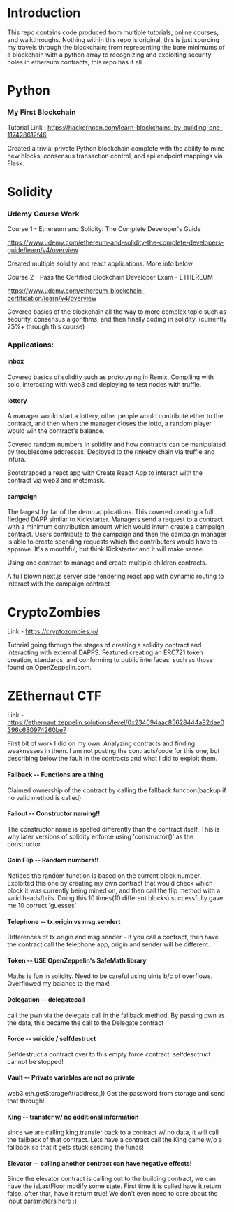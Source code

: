 # Introduction
This repo contains code produced from multiple tutorials, online courses, and walkthroughs. Nothing within this repo is original, this is just sourcing my travels through the blockchain; from representing the bare minimums of a blockchain with a python array to recognizing and exploiting security holes in ethereum contracts, this repo has it all.

# Python
### My First Blockchain
Tutorial Link : https://hackernoon.com/learn-blockchains-by-building-one-117428612f46

Created a trivial private Python blockchain complete with the ability to mine new blocks, consensus transaction control, and api endpoint mappings via Flask. 

# Solidity
### Udemy Course Work
Course 1 - Ethereum and Solidity: The Complete Developer's Guide

https://www.udemy.com/ethereum-and-solidity-the-complete-developers-guide/learn/v4/overview

Created multiple solidity and react applications. More info below.


Course 2 - Pass the Certified Blockchain Developer Exam - ETHEREUM

https://www.udemy.com/ethereum-blockchain-certification/learn/v4/overview

Covered basics of the blockchain all the way to more complex topic such as security, consensus algorithms, and then finally coding in solidity. (currently 25%+ through this course)

### Applications:
#### inbox
Covered basics of solidity such as prototyping in Remix, Compiling with solc, interacting with web3 and deploying to test nodes with truffle. 

#### lottery
A manager would start a lottery, other people would contribute ether to the contract, and then when the manager closes the lotto, a random player would win the contract's balance. 

Covered random numbers in solidity and how contracts can be manipulated by troublesome addresses. Deployed to the rinkeby chain via truffle and infura.

Bootstrapped a react app with Create React App to interact with the contract via web3 and metamask.

#### campaign
The largest by far of the demo applications. This covered creating a full fledged DAPP similar to Kickstarter. Managers send a request to a contract with a minimum contribution amount which would inturn create a campaign contract. Users contribute to the campaign and then the campaign manager is able to create spending requests which the contributers would have to approve. It's a mouthful, but think Kickstarter and it will make sense. 

Using one contract to manage and create multiple children contracts. 

A full blown next.js server side rendering react app with dynamic routing to interact with the campaign contract 


# CryptoZombies
Link - https://cryptozombies.io/

Tutorial going through the stages of creating a solidity contract and interacting with external DAPPS. Featured creating an ERC721 token creation, standards, and conforming to public interfaces, such as those found on OpenZeppelin.com.

# ZEthernaut CTF 
Link - https://ethernaut.zeppelin.solutions/level/0x234094aac85628444a82dae0396c680974260be7

First bit of work I did on my own. Analyzing contracts and finding weaknesses in them. I am not posting the contracts/code for this one, but describing below the fault in the contracts and what I did to exploit them. 

#### Fallback -- Functions are a thing
Claimed ownership of the contract by calling the fallback function(backup if no valid method is called)

#### Fallout -- Constructor naming!!
The constructor name is spelled differently than the contract itself. This is why later versions of solidity enforce using 'constructor()' as the constructor. 

#### Coin Flip -- Random numbers!!
Noticed the random function is based on the current block number. Exploited this one by creating my own contract that would check which block it was currently being mined on, and then call the flip method with a valid heads/tails. Doing this 10 times(10 different blocks) successfully gave me 10 correct 'guesses'

#### Telephone -- tx.origin vs msg.sendert
Differences of tx.origin and msg.sender - If you call a contract, then have the contract call the telephone app, origin and sender will be different. 

#### Token -- USE OpenZeppelin's SafeMath library
Maths is fun in solidity. Need to be careful using uints b/c of overflows. Overflowed my balance to the max!

#### Delegation -- delegatecall
call the pwn via the delegate call in the fallback method. By passing pwn as the data, this became the call to the Delegate contract

#### Force -- suicide / selfdestruct
Selfdestruct a contract over to this empty force contract. selfdesctruct cannot be stopped!

#### Vault -- Private variables are not so private
web3.eth.getStorageAt(address,1)
Get the password from storage and send that through!

#### King -- transfer w/ no additional information
since we are calling king.transfer back to a contract w/ no data, it will call the fallback of that contract. Lets have a contract call the King game w/o a fallback so that it gets stuck sending the funds!

#### Elevator -- calling another contract can have negative effects!
Since the elevator contract is calling out to the building contract, we can have the isLastFloor modify some state. First time it is called have it return false, after that, have it return true! We don't even need to care about the input parameters here :)

